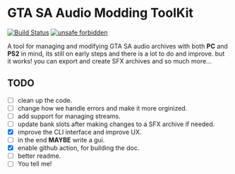 # GTA SA Audio Modding ToolKit
[![Build Status](https://github.com/YouKnow-sys/saamt-rs/actions/workflows/rust.yml/badge.svg)](https://github.com/YouKnow-sys/saamt-rs/actions?workflow=Rust%20CI)
[![unsafe forbidden](https://img.shields.io/badge/unsafe-forbidden-success.svg)](https://github.com/rust-secure-code/safety-dance/)

A tool for managing and modifying GTA SA audio archives with both **PC** and **PS2** in mind, its still on early steps and there is a lot to do and improve. but it works! you can export and create SFX archives and so much more...

## TODO
- [ ] clean up the code.
- [ ] change how we handle errors and make it more orginized.
- [ ] add support for managing streams.
- [ ] update bank slots after making changes to a SFX archive if needed.
- [x] improve the CLI interface and improve UX.
- [ ] in the end **MAYBE** write a gui.
- [x] enable github action, for building the doc.
- [ ] better readme.
- [ ] You tell me!
